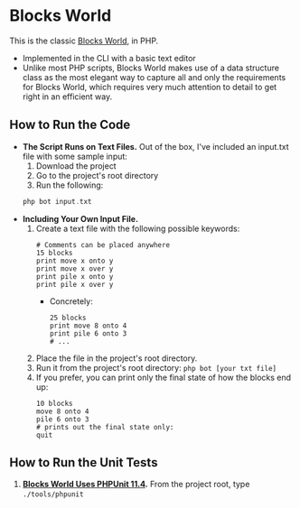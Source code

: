 # Blocks World

This is the classic [Blocks World](https://onlinejudge.org/external/1/101.pdf), in PHP.

  - Implemented in the CLI with a basic text editor
  - Unlike most PHP scripts, Blocks World makes use of a data structure class as the most elegant way to capture all and only the requirements for Blocks World, which requires very much attention to detail to get right in an efficient way.


## How to Run the Code

- **The Script Runs on Text Files.** Out of the box, I've included an input.txt file with some sample input:
  1. Download the project
  2. Go to the project's root directory
  3. Run the following:
    ```php
    php bot input.txt
    ```
- **Including Your Own Input File.**
  1. Create a text file with the following possible keywords:
        ```
        # Comments can be placed anywhere
        15 blocks
        print move x onto y
        print move x over y
        print pile x onto y
        print pile x over y
        ```
        - Concretely:
            ```
            25 blocks
            print move 8 onto 4
            print pile 6 onto 3
            # ...
            ```
  2. Place the file in the project's root directory.
  3. Run it from the project's root directory: `php bot [your txt file]`
  4. If you prefer, you can print only the final state of how the blocks end up:
        ```
        10 blocks
        move 8 onto 4
        pile 6 onto 3
        # prints out the final state only:
        quit
        ```

## How to Run the Unit Tests

  1. **[Blocks World Uses PHPUnit 11.4](https://docs.phpunit.de/en/11.4/).**  From the project root, type `./tools/phpunit`


